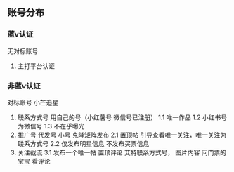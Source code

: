 ## 账号分布
### 蓝v认证

无对标账号
1. 主打平台认证
### 非蓝v认证
对标账号 小芒追星

1. 联系方式号
    用自己的号（小红薯号 微信号已注册）
    1.1 唯一作品
    1.2 小红书号为微信号
    1.3 不在乎曝光
2. 推广号
    代发号 小号 克隆矩阵发布
    2.1 置顶帖 引导查看唯一关注，唯一关注为联系方式号
    2.2 仅发布明星信息 不发布买票信息
3. 关注截流
    3.1 发布一个唯一帖 置顶评论  艾特联系方式号， 图片内容 问门票的宝宝 看评论
    